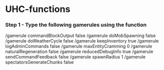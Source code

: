 # UHC-functions

### Step 1 - Type the following gamerules using the function

/gamerule commandBlockOutput false
/gamerule doMobSpawning false
/gamerule doWeatherCycle false
/gamerule keepInventory true
/gamerule logAdminCommands false
/gamerule maxEntityCramming 0
/gamerule naturalRegeneration false
/gamerule reducedDebugInfo true
/gamerule sendCommandFeedback false
/gamerule spawnRadius 1
/gamerule spectatorsGenerateChunks false
